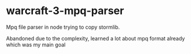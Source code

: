 # warcraft-3-mpq-parser
Mpq file parser in node trying to copy stormlib.

Abandoned due to the complexity, learned a lot about mpq format already which was my main goal
